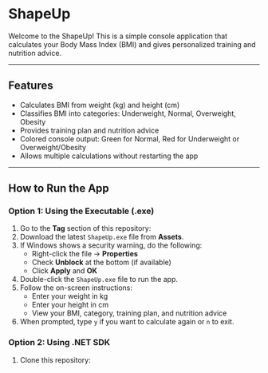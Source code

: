 # ShapeUp

Welcome to the ShapeUp! This is a simple console application that calculates your Body Mass Index (BMI) and gives personalized training and nutrition advice.

---

## Features

- Calculates BMI from weight (kg) and height (cm)
- Classifies BMI into categories: Underweight, Normal, Overweight, Obesity
- Provides training plan and nutrition advice
- Colored console output: Green for Normal, Red for Underweight or Overweight/Obesity
- Allows multiple calculations without restarting the app

---

## How to Run the App

### Option 1: Using the Executable (.exe)

1. Go to the **Tag** section of this repository:
2. Download the latest `ShapeUp.exe` file from **Assets**.
3. If Windows shows a security warning, do the following:
   - Right-click the file → **Properties**
   - Check **Unblock** at the bottom (if available)
   - Click **Apply** and **OK**
4. Double-click the `ShapeUp.exe` file to run the app.
5. Follow the on-screen instructions:
   - Enter your weight in kg
   - Enter your height in cm
   - View your BMI, category, training plan, and nutrition advice
6. When prompted, type `y` if you want to calculate again or `n` to exit.

### Option 2: Using .NET SDK

1. Clone this repository:

  

